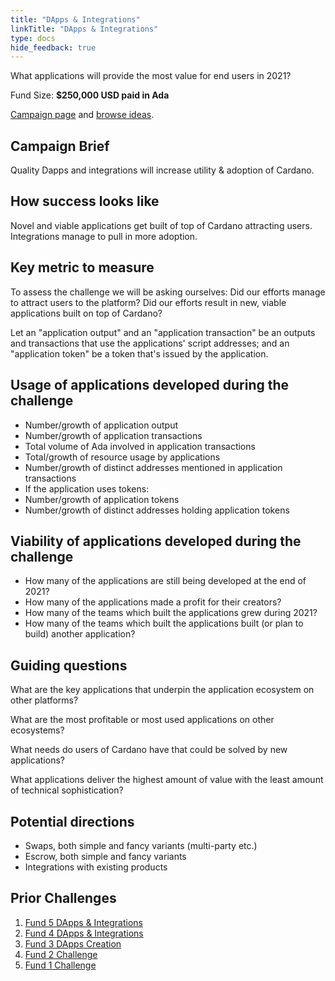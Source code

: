 ```yaml
---
title: "DApps & Integrations"
linkTitle: "DApps & Integrations"
type: docs
hide_feedback: true
---
```


What applications will provide the most value for end users in 2021?

Fund Size: **$250,000 USD paid in Ada**

[Campaign page](https://cardano.ideascale.com/a/campaign-home/26103) and [browse ideas](https://cardano.ideascale.com/a/ideas/top/campaign-filter/byids/campaigns/26103/stage/unspecified).

## Campaign Brief

Quality Dapps and integrations will increase utility & adoption of Cardano.

## How success looks like

Novel and viable applications get built of top of Cardano attracting users. Integrations manage to pull in more adoption.

## Key metric to measure

To assess the challenge we will be asking ourselves: Did our efforts manage to attract users to the platform? Did our efforts result in new, viable applications built on top of Cardano?

Let an "application output" and an "application transaction" be an outputs and transactions that use the applications' script addresses; and an "application token" be a token that's issued by the application.

## Usage of applications developed during the challenge

- Number/growth of application output
- Number/growth of application transactions
- Total volume of Ada involved in application transactions
- Total/growth of resource usage by applications
- Number/growth of distinct addresses mentioned in application transactions
- If the application uses tokens:
- Number/growth of application tokens
- Number/growth of distinct addresses holding application tokens

## Viability of applications developed during the challenge

- How many of the applications are still being developed at the end of 2021?
- How many of the applications made a profit for their creators?
- How many of the teams which built the applications grew during 2021?
- How many of the teams which built the applications built (or plan to build) another application?

## Guiding questions

What are the key applications that underpin the application ecosystem on other platforms?

What are the most profitable or most used applications on other ecosystems?

What needs do users of Cardano have that could be solved by new applications?

What applications deliver the highest amount of value with the least amount of technical sophistication?

## Potential directions

- Swaps, both simple and fancy variants (multi-party etc.)
- Escrow, both simple and fancy variants
- Integrations with existing products

## Prior Challenges

1. [Fund 5 DApps & Integrations](https://cardano.ideascale.com/a/campaign-home/25941)
2. [Fund 4 DApps & Integrations](https://cardano.ideascale.com/a/campaign-home/25869)
3. [Fund 3 DApps Creation](https://cardano.ideascale.com/a/campaign-home/25797)
4. [Fund 2 Challenge](https://cardano.ideascale.com/a/campaign-home/25652)
5. [Fund 1 Challenge](https://cardano.ideascale.com/a/campaign-home/25604)